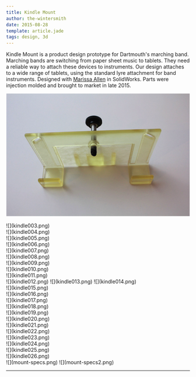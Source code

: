 ```yaml
---
title: Kindle Mount
author: the-wintersmith
date: 2015-08-28
template: article.jade
tags: design, 3d
---
```


Kindle Mount is a product design prototype for Dartmouth's marching band.  Marching bands are switching from paper sheet music to tablets.  They need a reliable way to attach these devices to instruments.  Our design attaches to a wide range of tablets, using the standard lyre attachment for band instruments.  Designed with [Marissa Allen](http://marissaallen.space) in SolidWorks.  Parts were injection molded and brought to market in late 2015.

![](kindle001.png)
<div class=left>![](kindle003.png)</div>
<div class=right>![](kindle004.png)</div>
<div class=left>![](kindle005.png)</div>
<div class=right>![](kindle006.png)</div>
![](kindle007.png)
<div class=left>![](kindle008.png)</div>
<div class=right>![](kindle009.png)</div>
<div class=left>![](kindle010.png)</div>
<div class=right>![](kindle011.png)</div>
![](kindle012.png)
![](kindle013.png)
![](kindle014.png)
<div class=left>![](kindle015.png)</div>
<div class=right>![](kindle016.png)</div>
<div class=left>![](kindle017.png)</div>
<div class=right>![](kindle018.png)</div>
<div class=left>![](kindle019.png)</div>
<div class=right>![](kindle020.png)</div>
<div class=left>![](kindle021.png)</div>
<div class=right>![](kindle022.png)</div>
<div class=left>![](kindle023.png)</div>
<div class=right>![](kindle024.png)</div>
<div class=left>![](kindle025.png)</div>
<div class=right>![](kindle026.png)</div>
![](mount-specs.png)
![](mount-specs2.png)

---